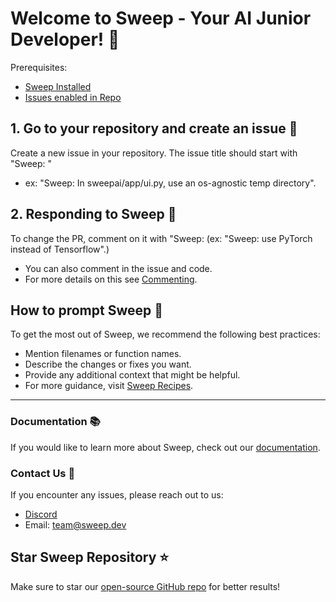# Welcome to Sweep - Your AI Junior Developer! 🎉

Prerequisites: 
- [Sweep Installed](https://github.com/apps/sweep-ai)
- [Issues enabled in Repo](https://docs.github.com/en/repositories/managing-your-repositorys-settings-and-features/enabling-features-for-your-repository/enabling-or-disabling-github-discussions-for-a-repository)

## 1. Go to your repository and create an issue 🐞

Create a new issue in your repository. The issue title should start with "Sweep: "
- ex: "Sweep: In sweepai/app/ui.py, use an os-agnostic temp directory".

## 2. Responding to Sweep 💬

To change the PR, comment on it with "Sweep: (ex: "Sweep: use PyTorch instead of Tensorflow".)
- You can also comment in the issue and code.
- For more details on this see [Commenting](https://docs.sweep.dev/commenting).

## How to prompt Sweep 📝

To get the most out of Sweep, we recommend the following best practices:

* Mention filenames or function names.
* Describe the changes or fixes you want.
* Provide any additional context that might be helpful.
* For more guidance, visit [Sweep Recipes](https://docs.sweep.dev/recipes).

---

### Documentation 📚

If you would like to learn more about Sweep, check out our [documentation](https://docs.sweep.dev/).

### Contact Us 👥

If you encounter any issues, please reach out to us:

- [Discord](https://discord.com/invite/sweep-ai)
- Email: team@sweep.dev

## Star Sweep Repository ⭐

Make sure to star our [open-source GitHub repo](https://github.com/sweepai/sweep) for better results!
